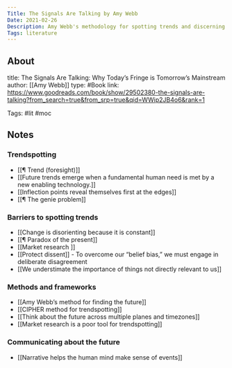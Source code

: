 ```yaml
---
Title: The Signals Are Talking by Amy Webb
Date: 2021-02-26
Description: Amy Webb's methodology for spotting trends and discerning the future.
Tags: literature
---
```



## About
title: The Signals Are Talking: Why Today’s Fringe is Tomorrow’s Mainstream
author: [[Amy Webb]]
type: #Book
link: https://www.goodreads.com/book/show/29502380-the-signals-are-talking?from_search=true&from_srp=true&qid=WWip2JB4o6&rank=1

Tags: #lit #moc 

## Notes

### Trendspotting
- [[¶ Trend (foresight)]]
- [[Future trends emerge when a fundamental human need is met by a new enabling technology.]]
- [[Inflection points reveal themselves first at the edges]]
- [[¶ The genie problem]]

### Barriers to spotting trends
- [[Change is disorienting because it is constant]]
- [[¶ Paradox of the present]]
- [[Market research ]]
- [[Protect dissent]] - To overcome our “belief bias,” we must engage in deliberate disagreement 
- [[We understimate the importance of things not directly relevant to us]]

### Methods and frameworks
- [[Amy Webb’s method for finding the future]]
- [[CIPHER method for trendspotting]]
- [[Think about the future across multiple planes and timezones]]
- [[Market research is a poor tool for trendspotting]]

### Communicating about the future
- [[Narrative helps the human mind make sense of events]]





